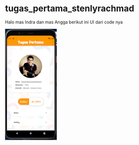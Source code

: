 # tugas_pertama_stenlyrachmad

Halo mas Indra dan mas Angga
berikut ini UI dari code nya

!["UI Tugas Pertama"](https://github.com/10Lee/minggu-2_tugas-1_stenlyrachmad/blob/7cbae7686ad61011c4b49489796406a016c55c5c/assets/images/ui_tugas_pertama_small.png?raw=true "UI Tugas Pertama")